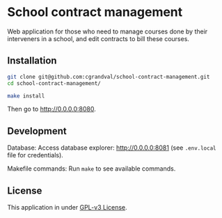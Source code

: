 # School contract management

Web application for those who need to manage courses done by their
interveners in a school, and edit contracts to bill these courses.


## Installation

``` bash
git clone git@github.com:cgrandval/school-contract-management.git
cd school-contract-management/

make install
```

Then go to <http://0.0.0.0:8080>.


## Development

Database: Access database explorer: <http://0.0.0.0:8081> (see `.env.local` file for credentials).

Makefile commands: Run `make` to see available commands.


## License

This application in under [GPL-v3 License](LICENSE).
